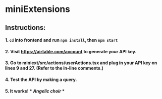 # miniExtensions

## Instructions:

#### 1. `cd` into frontend and run `npm install`, then `npm start`

#### 2. Visit https://airtable.com/account to generate your API key. 

#### 3. Go to miniext/src/actions/userActions.tsx and plug in your API key on lines 9 and 27. (Refer to the in-line comments.)

#### 4. Test the API by making a query.

#### 5. It works! * *Angelic choir* *
